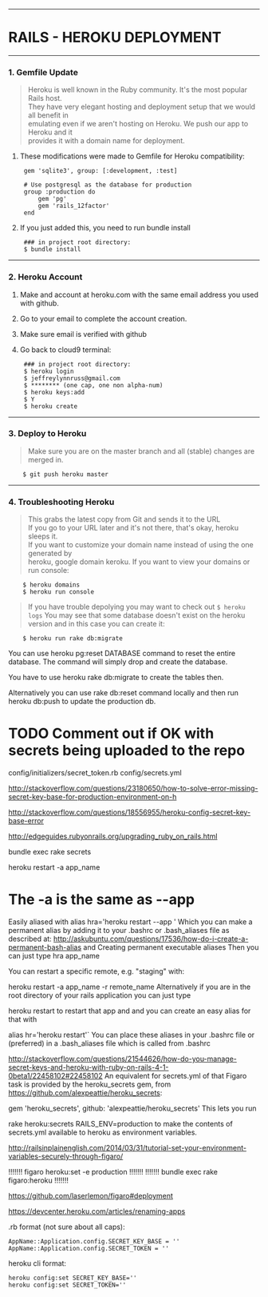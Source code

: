 --------------------------------------------------------------------------------

# RAILS - HEROKU DEPLOYMENT
  
-------------------------------------------------------------------------------
### 1. Gemfile Update

> Heroku is well known in the Ruby community. It's the most popular Rails host.  
They have very elegant hosting and deployment setup that we would all benefit in  
emulating even if we aren't hosting on Heroku. We push our app to Heroku and it  
provides it with a domain name for deployment.

1. These modifications were made to Gemfile for Heroku compatibility:

		gem 'sqlite3', group: [:development, :test]
		
		# Use postgresql as the database for production
		group :production do
			gem 'pg'
			gem 'rails_12factor'
		end

2. If you just added this, you need to run bundle install
		
		### in project root directory:  
		$ bundle install 

------------------------------------------------------------------------------
### 2. Heroku Account

1. Make and account at heroku.com with the same email address you used with github. 
2. Go to your email to complete the account creation. 
3. Make sure email is verified with github
4. Go back to cloud9 terminal:  

		### in project root directory:  
		$ heroku login
		$ jeffreylynnruss@gmail.com
		$ ******** (one cap, one non alpha-num)
		$ heroku keys:add
		$ Y
		$ heroku create
		
--------------------------------------------------------------------------------
### 3. Deploy to Heroku

> Make sure you are on the master branch and all (stable) changes are merged in. 

		$ git push heroku master
		
--------------------------------------------------------------------------------
### 4. Troubleshooting Heroku

> This grabs the latest copy from Git and sends it to the URL  
If you go to your URL later and it's not there, that's okay, heroku sleeps it.  
If you want to customize your domain name instead of using the one generated by  
heroku, google domain keroku. If you want to view your domains or run console:

		$ heroku domains
		$ heroku run console
		
> If you have trouble depolying you may want to check out `$ heroku logs` You 
may  see that some database doesn't exist on the heroku version and in this case 
you can create it:

		$ heroku run rake db:migrate



You can use heroku pg:reset DATABASE command to reset the entire database. The command will simply drop and create the database.

You have to use heroku rake db:migrate to create the tables then.

Alternatively you can use rake db:reset command locally and then run heroku db:push to update the production db.


# TODO Comment out if OK with secrets being uploaded to the repo
config/initializers/secret_token.rb
config/secrets.yml

http://stackoverflow.com/questions/23180650/how-to-solve-error-missing-secret-key-base-for-production-environment-on-h

http://stackoverflow.com/questions/18556955/heroku-config-secret-key-base-error

http://edgeguides.rubyonrails.org/upgrading_ruby_on_rails.html

bundle exec rake secrets

heroku restart -a app_name

# The -a is the same as --app
Easily aliased with alias hra='heroku restart --app '
Which you can make a permanent alias by adding it to your .bashrc or .bash_aliases file as described at: http://askubuntu.com/questions/17536/how-do-i-create-a-permanent-bash-alias and
Creating permanent executable aliases
Then you can just type hra app_name

You can restart a specific remote, e.g. "staging" with:

heroku restart -a app_name -r remote_name
Alternatively if you are in the root directory of your rails application you can just type

heroku restart
to restart that app and and you can create an easy alias for that with

alias hr='heroku restart'`
You can place these aliases in your .bashrc file or (preferred) in a .bash_aliases file which is called from .bashrc

http://stackoverflow.com/questions/21544626/how-do-you-manage-secret-keys-and-heroku-with-ruby-on-rails-4-1-0beta1/22458102#22458102
An equivalent for secrets.yml of that Figaro task is provided by the heroku_secrets gem, from https://github.com/alexpeattie/heroku_secrets:

gem 'heroku_secrets', github: 'alexpeattie/heroku_secrets'
This lets you run

rake heroku:secrets RAILS_ENV=production
to make the contents of secrets.yml available to heroku as environment variables.

http://railsinplainenglish.com/2014/03/31/tutorial-set-your-environment-variables-securely-through-figaro/

!!!!!!! figaro heroku:set -e production !!!!!!!
!!!!!!! bundle exec rake figaro:heroku !!!!!!!

https://github.com/laserlemon/figaro#deployment

https://devcenter.heroku.com/articles/renaming-apps


.rb format (not sure about all caps):

	AppName::Application.config.SECRET_KEY_BASE = ''   
	AppName::Application.config.SECRET_TOKEN = ''
	
heroku cli format:

	heroku config:set SECRET_KEY_BASE=''
	heroku config:set SECRET_TOKEN=''